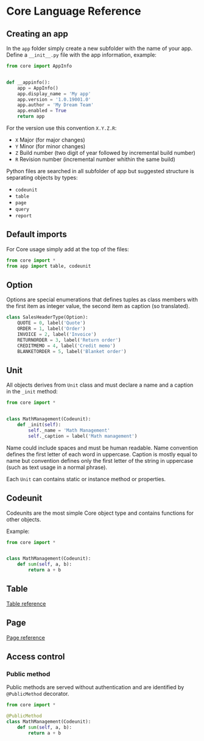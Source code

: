 # Core Language Reference

## Creating an app
In the `app` folder simply create a new subfolder with the
name of your app. Define a `__init__.py` file with the 
app information, example:

```python
from core import AppInfo


def __appinfo():
    app = AppInfo()
    app.display_name = 'My app'
    app.version = '1.0.19001.0'
    app.author = 'My Dream Team'
    app.enabled = True
    return app
```

For the version use this convention `X.Y.Z.R`:
* `X` Major (for major changes)
* `Y` Minor (for minor changes)
* `Z` Build number (two digit of year followed by incremental 
build number)
* `R` Revision number (incremental number whithin the same build)

Python files are searched in all subfolder of app but suggested
structure is separating objects by types:
* `codeunit` 
* `table`
* `page`
* `query`
* `report`

## Default imports
For Core usage simply add at the top of the files:
```python
from core import *
from app import table, codeunit
```

## Option
Options are special enumerations that defines tuples as
class members with the first item as integer value, the second
item as caption (so translated).

```python
class SalesHeaderType(Option):
    QUOTE = 0, label('Quote')
    ORDER = 1, label('Order')
    INVOICE = 2, label('Invoice')
    RETURNORDER = 3, label('Return order')
    CREDITMEMO = 4, label('Credit memo')
    BLANKETORDER = 5, label('Blanket order')
```

## Unit
All objects derives from `Unit` class and must declare a name and a caption in 
the `_init` method:
```python
from core import *


class MathManagement(Codeunit):
    def _init(self):
        self._name = 'Math Management'
        self._caption = label('Math management')
```
Name could include spaces and must be human readable. Name
convention defines the first letter of each word in uppercase.
Caption is mostly equal to name but convention defines only
the first letter of the string in uppercase (such as text
usage in a normal phrase).

Each `Unit` can contains static or instance method or 
properties. 

## Codeunit
Codeunits are the most simple Core object type and contains
functions for other objects.

Example:
```python
from core import *


class MathManagement(Codeunit):
    def sum(self, a, b):
        return a + b
```

## Table
[Table reference](table.md)

## Page
[Page reference](page.md)

## Access control
### Public method
Public methods are served without authentication and are
identified by `@PublicMethod` decorator.
```python
from core import *

@PublicMethod
class MathManagement(Codeunit):
    def sum(self, a, b):
        return a + b
```